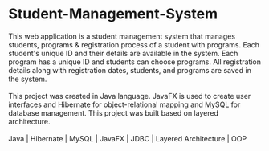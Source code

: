 # Student-Management-System
This web application is a student management system that manages students, programs & registration process of a student with programs. Each student's unique ID and their details are available in the system. Each program has a unique ID and students can choose programs. All registration details along with registration dates, students, and programs are saved in the system. <br> <br>
This project was created in Java language. JavaFX is used to create user interfaces and Hibernate for object-relational mapping and MySQL for database management. This project was built based on layered architecture. <br> <br>
Java | Hibernate | MySQL | JavaFX | JDBC | Layered Architecture | OOP 
